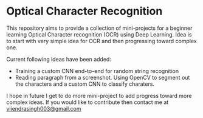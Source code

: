 # Optical Character Recognition
This repository aims to provide a collection of mini-projects for a beginner learning Optical Character recognition (OCR) using Deep Learning. Idea is to start with very simple idea for OCR and then progressing toward complex one. 

Current following ideas have been added:
* Training a custom CNN end-to-end for random string recognition
* Reading paragraph from a screenshot. Using OpenCV to segment out the characters and a custom CNN to classify charaters. 

I hope in future I get to do more mini-project to add progress toward more complex ideas.
If you would like to contribute then contact me at vijendrasingh003@gmail.com



